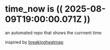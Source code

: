# time_now is (( 2025-08-09T19:00:00.071Z ))

an automated repo that shows the currnent time

inspired by [breakingheatmap](https://github.com/breakingheatmap/breakingheatmap)